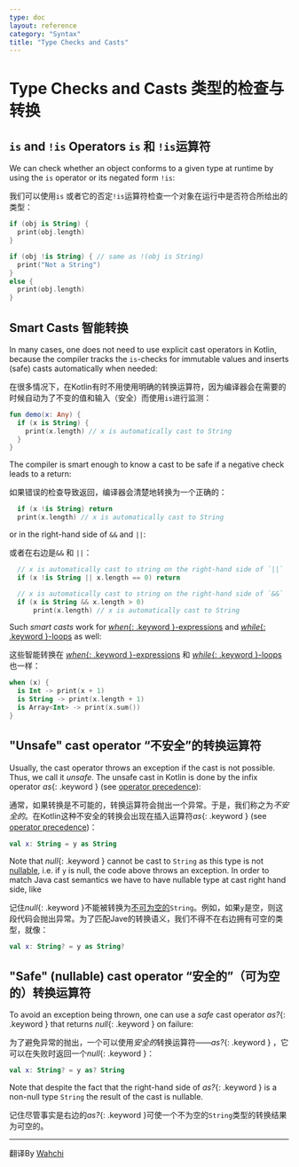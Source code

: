 ```yaml
---
type: doc
layout: reference
category: "Syntax"
title: "Type Checks and Casts"
---
```


# Type Checks and Casts 类型的检查与转换

## `is` and `!is` Operators `is` 和 `!is`运算符

We can check whether an object conforms to a given type at runtime by using the `is` operator or its negated form `!is`:

我们可以使用`is` 或者它的否定`!is`运算符检查一个对象在运行中是否符合所给出的类型：

``` kotlin
if (obj is String) {
  print(obj.length)
}

if (obj !is String) { // same as !(obj is String)
  print("Not a String")
}
else {
  print(obj.length)
}
```

## Smart Casts 智能转换

In many cases, one does not need to use explicit cast operators in Kotlin, because the compiler tracks the
`is`-checks for immutable values and inserts (safe) casts automatically when needed:

在很多情况下，在Kotlin有时不用使用明确的转换运算符，因为编译器会在需要的时候自动为了不变的值和输入（安全）而使用`is`进行监测：

``` kotlin
fun demo(x: Any) {
  if (x is String) {
    print(x.length) // x is automatically cast to String
  }
}
```

The compiler is smart enough to know a cast to be safe if a negative check leads to a return:

如果错误的检查导致返回，编译器会清楚地转换为一个正确的：

``` kotlin
  if (x !is String) return
  print(x.length) // x is automatically cast to String
```

or in the right-hand side of `&&` and `||`:

或者在右边是`&&` 和 `||`：

``` kotlin
  // x is automatically cast to string on the right-hand side of `||`
  if (x !is String || x.length == 0) return

  // x is automatically cast to string on the right-hand side of `&&`
  if (x is String && x.length > 0)
      print(x.length) // x is automatically cast to String
```


Such _smart casts_ work for [*when*{: .keyword }-expressions](control-flow.html#when-expressions)
and [*while*{: .keyword }-loops](control-flow.html#while-loops) as well:

这些智能转换在 [*when*{: .keyword }-expressions](control-flow.html#when-expressions)
和 [*while*{: .keyword }-loops](control-flow.html#while-loops) 也一样：

``` kotlin
when (x) {
  is Int -> print(x + 1)
  is String -> print(x.length + 1)
  is Array<Int> -> print(x.sum())
}
```


## "Unsafe" cast operator “不安全”的转换运算符

Usually, the cast operator throws an exception if the cast is not possible. Thus, we call it *unsafe*.
The unsafe cast in Kotlin is done by the infix operator *as*{: .keyword } (see [operator precedence](grammar.html#operator-precedence)):

通常，如果转换是不可能的，转换运算符会抛出一个异常。于是，我们称之为*不安全的*。在Kotlin这种不安全的转换会出现在插入运算符*as*{: .keyword } (see [operator precedence](grammar.html#operator-precedence))：

``` kotlin
val x: String = y as String
```

Note that *null*{: .keyword } cannot be cast to `String` as this type is not [nullable](null-safety.html),
i.e. if `y` is null, the code above throws an exception.
In order to match Java cast semantics we have to have nullable type at cast right hand side, like

记住*null*{: .keyword }不能被转换为[不可为空的](null-safety.html)`String`。例如，如果`y`是空，则这段代码会抛出异常。为了匹配Jave的转换语义，我们不得不在右边拥有可空的类型，就像：

``` kotlin
val x: String? = y as String?
```

## "Safe" (nullable) cast operator “安全的”（可为空的）转换运算符

To avoid an exception being thrown, one can use a *safe* cast operator *as?*{: .keyword } that returns *null*{: .keyword } on failure:

为了避免异常的抛出，一个可以使用*安全的*转换运算符——*as?*{: .keyword } ，它可以在失败时返回一个*null*{: .keyword }： 

``` kotlin
val x: String? = y as? String
```

Note that despite the fact that the right-hand side of *as?*{: .keyword } is a non-null type `String` the result of the cast is nullable.

记住尽管事实是右边的*as?*{: .keyword }可使一个不为空的`String`类型的转换结果为可空的。


----

翻译By [Wahchi](https://github.com/wahchi)


